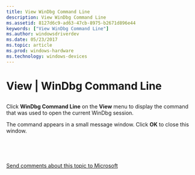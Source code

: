 ```yaml
---
title: View WinDbg Command Line
description: View WinDbg Command Line
ms.assetid: 8127d6c9-ad63-47cb-8975-b2671d896e44
keywords: ["View WinDbg Command Line"]
ms.author: windowsdriverdev
ms.date: 05/23/2017
ms.topic: article
ms.prod: windows-hardware
ms.technology: windows-devices
---
```


# View | WinDbg Command Line


## <span id="ddk_view_windbg_command_line_dbg"></span><span id="DDK_VIEW_WINDBG_COMMAND_LINE_DBG"></span>


Click **WinDbg Command Line** on the **View** menu to display the command that was used to open the current WinDbg session.

The command appears in a small message window. Click **OK** to close this window.

 

 

[Send comments about this topic to Microsoft](mailto:wsddocfb@microsoft.com?subject=Documentation%20feedback%20[debugger\debugger]:%20View%20|%20WinDbg%20Command%20Line%20%20RELEASE:%20%285/15/2017%29&body=%0A%0APRIVACY%20STATEMENT%0A%0AWe%20use%20your%20feedback%20to%20improve%20the%20documentation.%20We%20don't%20use%20your%20email%20address%20for%20any%20other%20purpose,%20and%20we'll%20remove%20your%20email%20address%20from%20our%20system%20after%20the%20issue%20that%20you're%20reporting%20is%20fixed.%20While%20we're%20working%20to%20fix%20this%20issue,%20we%20might%20send%20you%20an%20email%20message%20to%20ask%20for%20more%20info.%20Later,%20we%20might%20also%20send%20you%20an%20email%20message%20to%20let%20you%20know%20that%20we've%20addressed%20your%20feedback.%0A%0AFor%20more%20info%20about%20Microsoft's%20privacy%20policy,%20see%20http://privacy.microsoft.com/default.aspx. "Send comments about this topic to Microsoft")





